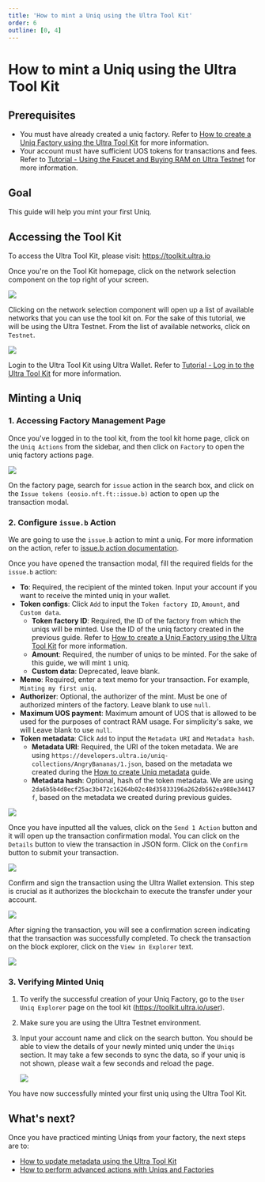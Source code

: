 ```yaml
---
title: 'How to mint a Uniq using the Ultra Tool Kit'
order: 6
outline: [0, 4]
---
```


# How to mint a Uniq using the Ultra Tool Kit

## Prerequisites

-   You must have already created a uniq factory. Refer to [How to create a Uniq Factory using the Ultra Tool Kit](./how-to-create-uniq-factory-using-toolkit.md) for more information.
-   Your account must have sufficient UOS tokens for transactions and fees. Refer to [Tutorial - Using the Faucet and Buying RAM on Ultra Testnet](../../fundamentals/tutorial-obtain-token-and-purchase-ram.md#obtaining-uos-tokens-using-the-faucet) for more information.

## Goal

This guide will help you mint your first Uniq.

## Accessing the Tool Kit

To access the Ultra Tool Kit, please visit: https://toolkit.ultra.io

Once you're on the Tool Kit homepage, click on the network selection component on the top right of your screen.

![](../../fundamentals/images/toolkit-network-selection.png)

Clicking on the network selection component will open up a list of available networks that you can use the tool kit on. For the sake of this tutorial, we will be using the Ultra Testnet. From the list of available networks, click on `Testnet`.

![](../../fundamentals/images/toolkit-network-selection-modal.png)

Login to the Ultra Tool Kit using Ultra Wallet. Refer to [Tutorial - Log in to the Ultra Tool Kit](../../fundamentals/tutorial-login-to-toolkit.md) for more information.

## Minting a Uniq

### 1. Accessing Factory Management Page

Once you've logged in to the tool kit, from the tool kit home page, click on the `Uniq Actions` from the sidebar, and then click on `Factory` to open the uniq factory actions page.

![](./images/toolkit-factory-actions-tab-issue.png)

On the factory page, search for `issue` action in the search box, and click on the `Issue tokens (eosio.nft.ft::issue.b)` action to open up the transaction modal.

### 2. Configure `issue.b` Action

We are going to use the `issue.b` action to mint a uniq. For more information on the action, refer to [issue.b action documentation](../../../blockchain/contracts/nft-contract/nft-actions/issue.b.md).

Once you have opened the transaction modal, fill the required fields for the `issue.b` action:

-   **To**: Required, the recipient of the minted token. Input your account if you want to receive the minted uniq in your wallet.
-   **Token configs**: Click `Add` to input the `Token factory ID`, `Amount`, and `Custom data`.
    -   **Token factory ID**: Required, the ID of the factory from which the uniqs will be minted. Use the ID of the uniq factory created in the previous guide. Refer to [How to create a Uniq Factory using the Ultra Tool Kit](./how-to-create-uniq-factory-using-toolkit.md) for more information.
    -   **Amount**: Required, the number of uniqs to be minted. For the sake of this guide, we will mint `1` uniq.
    -   **Custom data**: Deprecated, leave blank.
-   **Memo**: Required, enter a text memo for your transaction. For example, `Minting my first uniq`.
-   **Authorizer**: Optional, the authorizer of the mint. Must be one of authorized minters of the factory. Leave blank to use `null`.
-   **Maximum UOS payment**: Maximum amount of UOS that is allowed to be used for the purposes of contract RAM usage. For simplicity's sake, we will Leave blank to use `null`.
-   **Token metadata**: Click `Add` to input the `Metadata URI` and `Metadata hash`.
    -   **Metadata URI**: Required, the URI of the token metadata. We are using `https://developers.ultra.io/uniq-collections/AngryBananas/1.json`, based on the metadata we created during the [How to create Uniq metadata](./how-to-create-uniq-metadata.md) guide.
    -   **Metadata hash**: Optional, hash of the token metadata. We are using `2da6b5b4d8ecf25ac3b472c16264b02c48d35833196a262db562ea988e34417f`, based on the metadata we created during previous guides.

![](./images/toolkit-issue-b-tx-form.png)

Once you have inputted all the values, click on the `Send 1 Action` button and it will open up the transaction confirmation modal. You can click on the `Details` button to view the transaction in JSON form. Click on the `Confirm` button to submit your transaction.

![](./images/toolkit-issue-b-tx-confirmation.png)

Confirm and sign the transaction using the Ultra Wallet extension. This step is crucial as it authorizes the blockchain to execute the transfer under your account.

![](./images/ultra-wallet-sign-issue-b-tx.png)

After signing the transaction, you will see a confirmation screen indicating that the transaction was successfully completed. To check the transaction on the block explorer, click on the `View in Explorer` text.

![](./images/toolkit-tx-success-modal.png)

### 3. Verifying Minted Uniq

1. To verify the successful creation of your Uniq Factory, go to the `User Uniq Explorer` page on the tool kit (https://toolkit.ultra.io/user).
2. Make sure you are using the Ultra Testnet environment.
3. Input your account name and click on the search button. You should be able to view the details of your newly minted uniq under the `Uniqs` section. It may take a few seconds to sync the data, so if your uniq is not shown, please wait a few seconds and reload the page.

    ![](./images/toolkit-user-uniq-explorer-page.png)

You have now successfully minted your first uniq using the Ultra Tool Kit.

## What's next?

Once you have practiced minting Uniqs from your factory, the next steps are to:

-   [How to update metadata using the Ultra Tool Kit](./how-to-update-uniq-metadata-using-toolkit.md)
-   [How to perform advanced actions with Uniqs and Factories](../factory-management/how-to-perform-advanced-actions-with-uniqs-and-factories.md)